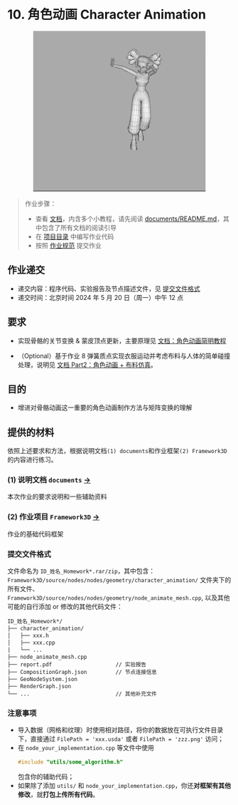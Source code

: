 # 10. 角色动画 Character Animation

<div  align="center">    
 <img src="./images/hw10-demo.gif" style="zoom:100%" />
</div>


> 作业步骤：
> - 查看 [文档](documents/README.md)，内含多个小教程，请先阅读 [documents/README.md](documents/README.md)，其中包含了所有文档的阅读引导
> - 在 [项目目录](../../Framework3D/) 中编写作业代码
> - 按照 [作业规范](../README.md) 提交作业


## 作业递交

- 递交内容：程序代码、实验报告及节点描述文件，见 [提交文件格式](#提交文件格式)
- 递交时间：北京时间 2024 年 5 月 20 日（周一）中午 12 点

## 要求

- 实现骨骼的关节变换 & 蒙皮顶点更新，主要原理见 [文档：角色动画简明教程](documents/README.md)

- （Optional）基于作业 8 弹簧质点实现衣服运动并考虑布料与人体的简单碰撞处理，说明见 [文档 Part2：角色动画 + 布料仿真](documents/README-part2.md)。




## 目的

- 增进对骨骼动画这一重要的角色动画制作方法与矩阵变换的理解

## 提供的材料

依照上述要求和方法，根据说明文档`(1) documents`和作业框架`(2) Framework3D`的内容进行练习。

### (1) 说明文档 `documents` [->](documents/) 

本次作业的要求说明和一些辅助资料

### (2) 作业项目 `Framework3D` [->](../../Framework3D/) 

作业的基础代码框架

### 提交文件格式

文件命名为 `ID_姓名_Homework*.rar/zip`，其中包含：`Framework3D/source/nodes/nodes/geometry/character_animation/` 文件夹下的所有文件、`Framework3D/source/nodes/nodes/geometry/node_animate_mesh.cpp`, 以及其他可能的自行添加 or 修改的其他代码文件：
```
ID_姓名_Homework*/
├── character_animation/                   
│   ├── xxx.h
│   ├── xxx.cpp
|   └── ...
├── node_animate_mesh.cpp
├── report.pdf                    // 实验报告
├── CompositionGraph.json         // 节点连接信息
├── GeoNodeSystem.json
├── RenderGraph.json
└── ...                           // 其他补充文件
```

### 注意事项

- 导入数据（网格和纹理）时使用相对路径，将你的数据放在可执行文件目录下，直接通过 `FilePath = 'xxx.usda'` 或者 `FilePath = 'zzz.png'` 访问；
- 在 `node_your_implementation.cpp` 等文件中使用
  ```cpp
  #include "utils/some_algorithm.h"
  ```
  包含你的辅助代码；
- 如果除了添加 `utils/` 和 `node_your_implementation.cpp`，你还**对框架有其他修改**，就**打包上传所有代码**。

